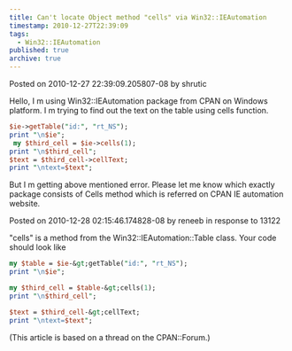 ```yaml
---
title: Can't locate Object method "cells" via Win32::IEAutomation
timestamp: 2010-12-27T22:39:09
tags:
  - Win32::IEAutomation
published: true
archive: true
---
```




Posted on 2010-12-27 22:39:09.205807-08 by shrutic

Hello, I m using Win32::IEAutomation package from CPAN on Windows platform. I m trying to find out the text on the table using cells function.

```perl
$ie->getTable("id:", "rt_NS");
print "\n$ie";
 my $third_cell = $ie->cells(1);
print "\n$third_cell";
$text = $third_cell->cellText;
print "\ntext=$text";
```

But I m getting above mentioned error. Please let me know which exactly package consists of Cells method which is referred on CPAN IE automation website.

Posted on 2010-12-28 02:15:46.174828-08 by reneeb in response to 13122

"cells" is a method from the Win32::IEAutomation::Table class. Your code should look like

```perl
my $table = $ie-&gt;getTable("id:", "rt_NS");
print "\n$ie";

my $third_cell = $table-&gt;cells(1);
print "\n$third_cell";

$text = $third_cell-&gt;cellText;
print "\ntext=$text";
```

(This article is based on a thread on the CPAN::Forum.)
<!-- from http://cpanforum.com/threads/13122 -->


